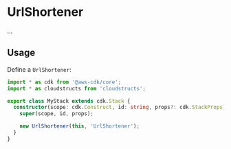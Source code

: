 # UrlShortener

...

## Usage

Define a `UrlShortener`:

```ts
import * as cdk from '@aws-cdk/core';
import * as cloudstructs from 'cloudstructs';

export class MyStack extends cdk.Stack {
  constructor(scope: cdk.Construct, id: string, props?: cdk.StackProps) {
    super(scope, id, props);

    new UrlShortener(this, 'UrlShortener');
  }
}
```
